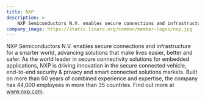 ```yaml
---
title: NXP
description: >
    NXP Semiconductors N.V. enables secure connections and infrastructure for a smarter world, advancing solutions that make lives easier, better and safer.
company_image: https://static.linaro.org/common/member-logos/nxp.jpg
---
```

NXP Semiconductors N.V. enables secure connections and infrastructure for a smarter world, advancing solutions that make lives easier, better and safer. As the world leader in secure connectivity solutions for embedded applications, NXP is driving innovation in the secure connected vehicle, end-to-end security & privacy and smart connected solutions markets. Built on more than 60 years of combined experience and expertise, the company has 44,000 employees in more than 35 countries. Find out more at www.nxp.com.
